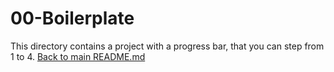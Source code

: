 # 00-Boilerplate
This directory contains a project with a progress bar, that you can step from 1 to 4.
[Back to main README.md](../README.md)